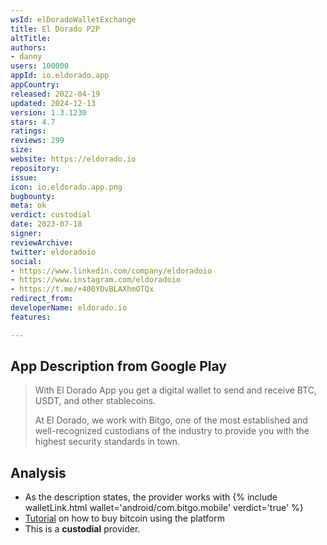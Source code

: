 ```yaml
---
wsId: elDoradoWalletExchange
title: El Dorado P2P
altTitle: 
authors:
- danny
users: 100000
appId: io.eldorado.app
appCountry: 
released: 2022-04-19
updated: 2024-12-13
version: 1.3.1230
stars: 4.7
ratings: 
reviews: 299
size: 
website: https://eldorado.io
repository: 
issue: 
icon: io.eldorado.app.png
bugbounty: 
meta: ok
verdict: custodial
date: 2023-07-18
signer: 
reviewArchive: 
twitter: eldoradoio
social:
- https://www.linkedin.com/company/eldoradoio
- https://www.instagram.com/eldoradoio
- https://t.me/+400YDvBLAXhmOTQx
redirect_from: 
developerName: eldorado.io
features: 

---
```


## App Description from Google Play

> With El Dorado App you get a digital wallet to send and receive BTC, USDT, and other stablecoins.
>
> At El Dorado, we work with Bitgo, one of the most established and well-recognized custodians of the industry to provide you with the highest security standards in town.

## Analysis 

- As the description states, the provider works with 
{% include walletLink.html wallet='android/com.bitgo.mobile' verdict='true' %}
- [Tutorial](https://eldorado.io/en/tutorials/how-to-buy-bitcoin-in-venezuela/) on how to buy bitcoin using the platform
- This is a **custodial** provider.
